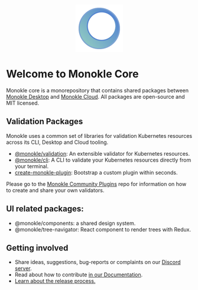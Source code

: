 <p align="center">
  <img src="packages/validation/docs/images/large-icon-256.png" alt="Monokle Logo" width="128" height="128"/>
</p>

# Welcome to Monokle Core

Monokle core is a monorepository that contains shared packages between [Monokle Desktop](https://github.com/kubeshop/monokle) and [Monokle Cloud](https://app.monokle.com). 
All packages are open-source and MIT licensed.

## Validation Packages

Monokle uses a common set of libraries for validation Kubernetes resources across its CLI, Desktop and Cloud tooling.

- [@monokle/validation](./packages/validation): An extensible validator for Kubernetes resources.
- [@monokle/cli](./packages/cli): A CLI to validate your Kubernetes resources directly from your terminal.
- [create-monokle-plugin](./packages/create-monokle-plugin): Bootstrap a custom plugin within seconds.

Please go to the [Monokle Community Plugins](https://github.com/kubeshop/monokle-community-plugins) repo for information
on how to create and share your own validators.

## UI related packages:

- @monokle/components: a shared design system.
- @monokle/tree-navigator: React component to render trees with Redux.

## Getting involved

- Share ideas, suggestions, bug-reports or complaints on our [Discord server](https://discord.gg/g3pP744AvN).
- Read about how to contribute [in our Documentation](https://kubeshop.github.io/monokle/contributing).
- [Learn about the release process.](./CONTRIBUTING.md)
